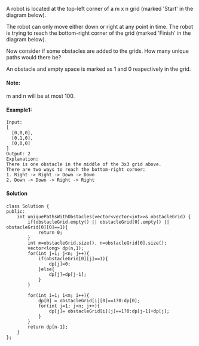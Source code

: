 A robot is located at the top-left corner of a m x n grid (marked 'Start' in the diagram below).

The robot can only move either down or right at any point in time. The robot is trying to reach the bottom-right corner of the grid (marked 'Finish' in the diagram below).

Now consider if some obstacles are added to the grids. How many unique paths would there be?

An obstacle and empty space is marked as 1 and 0 respectively in the grid.

#### Note:
m and n will be at most 100.

#### Example1:
```
Input:
[
  [0,0,0],
  [0,1,0],
  [0,0,0]
]
Output: 2
Explanation:
There is one obstacle in the middle of the 3x3 grid above.
There are two ways to reach the bottom-right corner:
1. Right -> Right -> Down -> Down
2. Down -> Down -> Right -> Right
```

#### Solution
```
class Solution {
public:
    int uniquePathsWithObstacles(vector<vector<int>>& obstacleGrid) {
        if(obstacleGrid.empty() || obstacleGrid[0].empty() || obstacleGrid[0][0]==1){
            return 0;
        }
        int m=obstacleGrid.size(), n=obstacleGrid[0].size();
        vector<long> dp(n,1);
        for(int j=1; j<n; j++){
            if(obstacleGrid[0][j]==1){
                dp[j]=0;
            }else{
                dp[j]=dp[j-1];
            }
        }
        
        for(int i=1; i<m; i++){
            dp[0] = obstacleGrid[i][0]==1?0:dp[0];
            for(int j=1; j<n; j++){
                dp[j]= obstacleGrid[i][j]==1?0:dp[j-1]+dp[j];
            }
        }
        return dp[n-1];
    }
};
```
